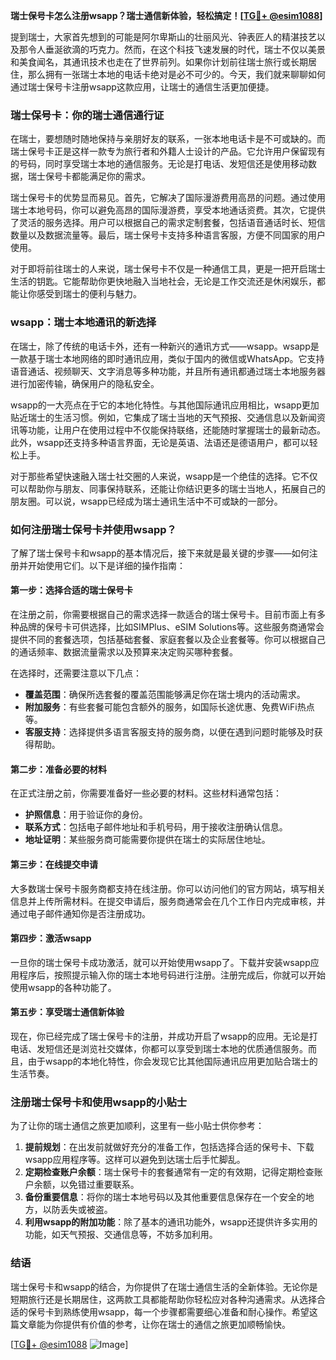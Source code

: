 **瑞士保号卡怎么注册wsapp？瑞士通信新体验，轻松搞定！[[TG💪+ @esim1088](https://t.me/s/esim1088)]**

提到瑞士，大家首先想到的可能是阿尔卑斯山的壮丽风光、钟表匠人的精湛技艺以及那令人垂涎欲滴的巧克力。然而，在这个科技飞速发展的时代，瑞士不仅以美景和美食闻名，其通讯技术也走在了世界前列。如果你计划前往瑞士旅行或长期居住，那么拥有一张瑞士本地的电话卡绝对是必不可少的。今天，我们就来聊聊如何通过瑞士保号卡注册wsapp这款应用，让瑞士的通信生活更加便捷。

### 瑞士保号卡：你的瑞士通信通行证

在瑞士，要想随时随地保持与亲朋好友的联系，一张本地电话卡是不可或缺的。而瑞士保号卡正是这样一款专为旅行者和外籍人士设计的产品。它允许用户保留现有的号码，同时享受瑞士本地的通信服务。无论是打电话、发短信还是使用移动数据，瑞士保号卡都能满足你的需求。

瑞士保号卡的优势显而易见。首先，它解决了国际漫游费用高昂的问题。通过使用瑞士本地号码，你可以避免高昂的国际漫游费，享受本地通话资费。其次，它提供了灵活的服务选择。用户可以根据自己的需求定制套餐，包括语音通话时长、短信数量以及数据流量等。最后，瑞士保号卡支持多种语言客服，方便不同国家的用户使用。

对于即将前往瑞士的人来说，瑞士保号卡不仅是一种通信工具，更是一把开启瑞士生活的钥匙。它能帮助你更快地融入当地社会，无论是工作交流还是休闲娱乐，都能让你感受到瑞士的便利与魅力。

### wsapp：瑞士本地通讯的新选择

在瑞士，除了传统的电话卡外，还有一种新兴的通讯方式——wsapp。wsapp是一款基于瑞士本地网络的即时通讯应用，类似于国内的微信或WhatsApp。它支持语音通话、视频聊天、文字消息等多种功能，并且所有通讯都通过瑞士本地服务器进行加密传输，确保用户的隐私安全。

wsapp的一大亮点在于它的本地化特性。与其他国际通讯应用相比，wsapp更加贴近瑞士的生活习惯。例如，它集成了瑞士当地的天气预报、交通信息以及新闻资讯等功能，让用户在使用过程中不仅能保持联络，还能随时掌握瑞士的最新动态。此外，wsapp还支持多种语言界面，无论是英语、法语还是德语用户，都可以轻松上手。

对于那些希望快速融入瑞士社交圈的人来说，wsapp是一个绝佳的选择。它不仅可以帮助你与朋友、同事保持联系，还能让你结识更多的瑞士当地人，拓展自己的朋友圈。可以说，wsapp已经成为瑞士通讯生活中不可或缺的一部分。

### 如何注册瑞士保号卡并使用wsapp？

了解了瑞士保号卡和wsapp的基本情况后，接下来就是最关键的步骤——如何注册并开始使用它们。以下是详细的操作指南：

#### 第一步：选择合适的瑞士保号卡

在注册之前，你需要根据自己的需求选择一款适合的瑞士保号卡。目前市面上有多种品牌的保号卡可供选择，比如SIMPlus、eSIM Solutions等。这些服务商通常会提供不同的套餐选项，包括基础套餐、家庭套餐以及企业套餐等。你可以根据自己的通话频率、数据流量需求以及预算来决定购买哪种套餐。

在选择时，还需要注意以下几点：
- **覆盖范围**：确保所选套餐的覆盖范围能够满足你在瑞士境内的活动需求。
- **附加服务**：有些套餐可能包含额外的服务，如国际长途优惠、免费WiFi热点等。
- **客服支持**：选择提供多语言客服支持的服务商，以便在遇到问题时能够及时获得帮助。

#### 第二步：准备必要的材料

在正式注册之前，你需要准备好一些必要的材料。这些材料通常包括：
- **护照信息**：用于验证你的身份。
- **联系方式**：包括电子邮件地址和手机号码，用于接收注册确认信息。
- **地址证明**：某些服务商可能需要你提供在瑞士的实际居住地址。

#### 第三步：在线提交申请

大多数瑞士保号卡服务商都支持在线注册。你可以访问他们的官方网站，填写相关信息并上传所需材料。在提交申请后，服务商通常会在几个工作日内完成审核，并通过电子邮件通知你是否注册成功。

#### 第四步：激活wsapp

一旦你的瑞士保号卡成功激活，就可以开始使用wsapp了。下载并安装wsapp应用程序后，按照提示输入你的瑞士本地号码进行注册。注册完成后，你就可以开始使用wsapp的各种功能了。

#### 第五步：享受瑞士通信新体验

现在，你已经完成了瑞士保号卡的注册，并成功开启了wsapp的应用。无论是打电话、发短信还是浏览社交媒体，你都可以享受到瑞士本地的优质通信服务。而且，由于wsapp的本地化特性，你会发现它比其他国际通讯应用更加贴合瑞士的生活节奏。

### 注册瑞士保号卡和使用wsapp的小贴士

为了让你的瑞士通信之旅更加顺利，这里有一些小贴士供你参考：

1. **提前规划**：在出发前就做好充分的准备工作，包括选择合适的保号卡、下载wsapp应用程序等。这样可以避免到达瑞士后手忙脚乱。
2. **定期检查账户余额**：瑞士保号卡的套餐通常有一定的有效期，记得定期检查账户余额，以免错过重要联系。
3. **备份重要信息**：将你的瑞士本地号码以及其他重要信息保存在一个安全的地方，以防丢失或被盗。
4. **利用wsapp的附加功能**：除了基本的通讯功能外，wsapp还提供许多实用的功能，如天气预报、交通信息等，不妨多加利用。

### 结语

瑞士保号卡和wsapp的结合，为你提供了在瑞士通信生活的全新体验。无论你是短期旅行还是长期居住，这两款工具都能帮助你轻松应对各种沟通需求。从选择合适的保号卡到熟练使用wsapp，每一个步骤都需要细心准备和耐心操作。希望这篇文章能为你提供有价值的参考，让你在瑞士的通信之旅更加顺畅愉快。

[[TG💪+ @esim1088](https://t.me/s/esim1088) ![Image](https://i.postimg.cc/4NQfJmqS/Snipaste-2025-05-13-00-14-12.png)]